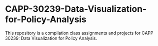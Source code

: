 # CAPP-30239-Data-Visualization-for-Policy-Analysis
This repository is a compilation class assignments and projects for CAPP 30239: Data Visualization for Policy Analysis.
